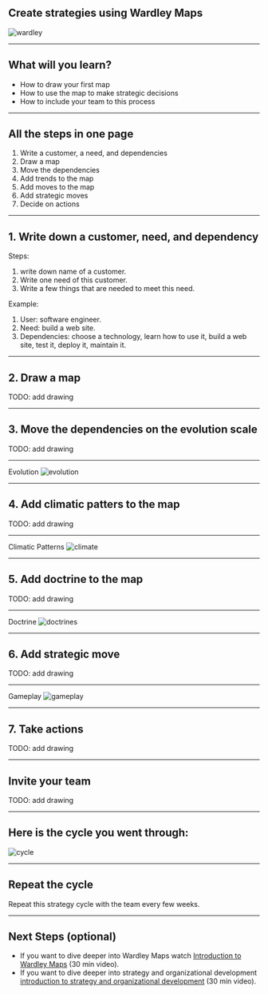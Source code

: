 <!--
size: 4:3
theme: default
-->

## Create strategies using Wardley Maps
![wardley](wardley.png)

---
<!-- paginate: true -->

## What will you learn?

- How to draw your first map
- How to use the map to make strategic decisions
- How to include your team to this process

---

## All the steps in one page
1. Write a customer, a need, and dependencies
1. Draw a map
1. Move the dependencies
1. Add trends to the map
1. Add moves to the map
1. Add strategic moves
1. Decide on actions

---

## 1. Write down a customer, need, and dependency

Steps:
1. write down name of a customer.
1. Write one need of this customer.
1. Write a few things that are needed to meet this need.

Example:
1. User: software engineer.
1. Need: build a web site.
1. Dependencies: choose a technology, learn how to use it, build a web site, test it, deploy it, maintain it.

---

## 2. Draw a map

TODO: add drawing

---

## 3. Move the dependencies on the evolution scale

TODO: add drawing

---

Evolution
![evolution](evolution.jpeg)

---

## 4. Add climatic patters to the map

TODO: add drawing

---

Climatic Patterns
![climate](climatic-patterns.jpeg)

---

## 5. Add doctrine to the map

TODO: add drawing

---

Doctrine
![doctrines](doctrine.jpeg)

---

## 6. Add strategic move

TODO: add drawing

---

Gameplay
![gameplay](gameplay.jpeg)

---

## 7. Take actions

TODO: add drawing

---

## Invite your team

TODO: add drawing

---

## Here is the cycle you went through:
![cycle](strategy-cycle.png)

---

## Repeat the cycle

Repeat this strategy cycle with the team every few weeks.

---

## Next Steps (optional)

- If you want to dive deeper into Wardley Maps watch [Introduction to Wardley Maps]() (30 min video).
- If you want to dive deeper into strategy and organizational development [introduction to strategy and organizational development]() (30 min video).

